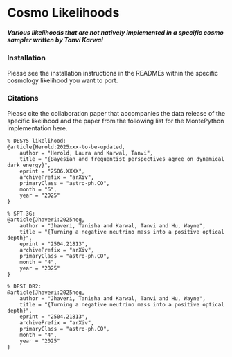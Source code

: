 # Cosmo Likelihoods 
##### Various likelihoods that are not natively implemented in a specific cosmo sampler written by Tanvi Karwal 

### Installation 


Please see the installation instructions in the READMEs within the specific cosmology likelihood you want to port. 

### Citations 

Please cite the collaboration paper that accompanies the data release of the specific likelihood and the paper from the following list for the MontePython implementation here. 

```
% DESY5 likelihood:
@article{Herold:2025xxx-to-be-updated, 
    author = "Herold, Laura and Karwal, Tanvi",
    title = "{Bayesian and frequentist perspectives agree on dynamical dark energy}",
    eprint = "2506.XXXX",
    archivePrefix = "arXiv",
    primaryClass = "astro-ph.CO",
    month = "6",
    year = "2025"
}

% SPT-3G:
@article{Jhaveri:2025neg,
    author = "Jhaveri, Tanisha and Karwal, Tanvi and Hu, Wayne",
    title = "{Turning a negative neutrino mass into a positive optical depth}",
    eprint = "2504.21813",
    archivePrefix = "arXiv",
    primaryClass = "astro-ph.CO",
    month = "4",
    year = "2025"
}

% DESI DR2:
@article{Jhaveri:2025neg,
    author = "Jhaveri, Tanisha and Karwal, Tanvi and Hu, Wayne",
    title = "{Turning a negative neutrino mass into a positive optical depth}",
    eprint = "2504.21813",
    archivePrefix = "arXiv",
    primaryClass = "astro-ph.CO",
    month = "4",
    year = "2025"
}
```
